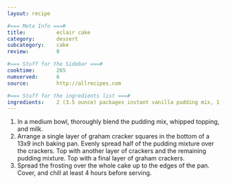 ```yaml
---
layout: recipe

#=== Meta Info ===#
title: 			eclair cake
category:		dessert
subcategory:	cake
review:			0

#=== Stuff for the Sidebar ===#
cooktime:		265
numserved:		6
source:			http://allrecipes.com

#=== Stuff for the ingredients list ===#
ingredients:	2 (3.5 ounce) packages instant vanilla pudding mix, 1 (8 ounce) container frozen whipped topping, 3 cups milk, 1 (16 ounce) package graham cracker squares, 1 (16 ounce) package prepared chocolate
---
```


1. In a medium bowl, thoroughly blend the pudding mix, whipped topping, and milk.
2. Arrange a single layer of graham cracker squares in the bottom of a 13x9 inch baking pan. Evenly spread half of the pudding mixture over the crackers. Top with another layer of crackers and the remaining pudding mixture. Top with a final layer of graham crackers.
3. Spread the frosting over the whole cake up to the edges of the pan. Cover, and chill at least 4 hours before serving.